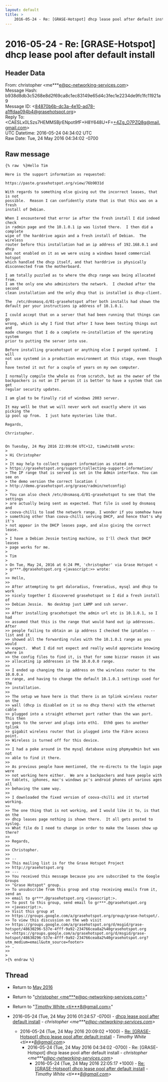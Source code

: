 ```yaml
---
layout: default
title: >
    2016-05-24 - Re: [GRASE-Hotspot] dhcp lease pool after default install
---
```


# 2016-05-24 - Re: [GRASE-Hotspot] dhcp lease pool after default install

## Header Data

From: christopher \<me***e@pc-networking-services.com\><br>
Message Hash: b938d8db3c5268e8d2f69ca8c1ec83149e65d4c3fec1e2234de9fc1fc11921a9<br>
Message ID: \<84870b6b-dc3a-4e10-ad78-a1ffdaa094b4@grasehotspot.org\><br>
Reply To: \<CAESLx0LSzs7HEMMSBjrENpot9fF+H8Y648U+F=+4Zg_O7PZQ8g@mail.gmail.com\><br>
UTC Datetime: 2016-05-24 04:34:02 UTC<br>
Raw Date: Tue, 24 May 2016 04:34:02 -0700<br>

## Raw message

```
{% raw  %}Hello Tim

Here is the support information as requested:

https://paste.grasehotspot.org/view/76b9031d

With regards to something else giving out the incorrect leases, that is not 
possible.  Reason I can confidently state that is that this was on a fresh 
install of Debian.

When I encountered that error ie after the fresh install I did indeed check 
in radmin page and the 10.1.0.1 ip was listed there.  I then did a complete 
wipe of the harddrive again and a fresh install of Debian.  The wireless 
router before this installation had an ip address of 192.168.0.1 and dhcp 
was not enabled on it as we were using a windows based commercial hotspot 
which handled the dhcp itself, and that harddrive is physically 
disconnected from the motherboard.  

I am totally puzzled as to where the dhcp range was being allocated from.  
I am the only one who administers the network.  I checked after the second 
clean installation and the only dhcp that is installed is dhcp-client.  

The  /etc/dnsmasq.d/01-grasehotspot after both installs had shown the 
default per your instructions ip address of 10.1.0.1.

I could accept that on a server that had been running that things can go 
wrong, which is why I find that after I have been testing things out and 
made changes that I do a complete re-installation of the operating system 
prior to putting the server into use.

Before installing gracehotspot or anything else I purged systemd.  I will 
not use systemd in a production environment at this stage, even though I 
have tested it out for a couple of years on my own computer.

I normally compile the whole os from scratch, but as the owner of the 
backpackers is not an IT person it is better to have a system that can get 
regular security updates.  

I am glad to be finally rid of windows 2003 server.

It may well be that we will never work out exactly where it was picking the 
ip pool up from.  I just hate mysteries like that.

Regards,

Chrristopher.


On Tuesday, 24 May 2016 22:09:04 UTC+12, timwhite88 wrote:
>
> Hi Christopher
>
> It may help to collect support information as stated on 
> https://grasehotspot.org/support/collecting-support-information/
> The IP range that is served is set in the Admin interface. You can see on 
> the demo version the correct location (
> http://demo.grasehotspot.org/grase/radmin/netconfig)
>
> You can also check /etc/dnsmasq.d/01-grasehotspot to see that the settings 
> are actually being sent as expected. That file is used by dnsmasq and 
> coova-chilli to load the network range. I wonder if you somehow have 
> something other than coova-chilli serving DHCP, and hence that's why it's 
> not appear in the DHCP leases page, and also giving the correct lease.
>
> I have a Debian Jessie testing machine, so I'll check that DHCP leases 
> page works for me.
>
> Tim
>
> On Tue, May 24, 2016 at 6:24 PM, 'christopher' via Grase Hotspot <
> gr***.@grasehotspot.org <javascript:>> wrote:
>
>> Hello,
>>
>> After attempting to get daloradius, freeradius, mysql and dhcp to work 
>> nicely together I discovered grasehotspot so I did a fresh install of 
>> Debian Jessie.  No desktop just LAMP and ssh server.
>>
>> After installing gracehotspot the admin url etc is 10.1.0.1, so I had 
>> assumed that this is the range that would hand out ip addresses.  After 
>> people failing to obtain an ip address I checked the iptables --list and it 
>> showed all the forwarding rules with the 10.1.0.1 range as you would 
>> expect.  What I did not expect and really would appreciate knowing where in 
>> the config files to find it, is that for some bizzar reason it was 
>> allocating ip addresses in the 10.0.0.0 range.
>>
>> I ended up changing the ip address on the wireless router to the 10.0.0.x 
>> range, and having to change the default 10.1.0.1 settings used for the 
>> installation.
>>
>> The setup we have here is that there is an tplink wireless router on the 
>> wall (dhcp is disabled on it so no dhcp there) with the ethernet cable 
>> plugged into a straight ethernet port rather than the wan port.  This then 
>> goes to the server and plugs into eth1.  Eth0 goes to another tplink 
>> gigabit wireless router that is plugged into the Fibre access point.  
>> Wireless is turned off for this device.  
>>
>> I had a poke around in the mysql database using phpmyadmin but was not 
>> able to find it there.
>>
>> As previous people have mentioned, the re-directs to the login page were 
>> not working here either.  We are a backpackers and have people with 
>> tablets, iphones, mac's windows pc's android phones of various ages all 
>> behaving the same way.
>>
>> I downloaded the fixed version of coova-chilli and it started working.
>>
>> The one thing that is not working, and I would like it to, is that on the 
>> dhcp leases page nothing is shown there.  It all gets posted to syslog.  
>> What file do I need to change in order to make the leases show up there?
>>
>> Regards,
>>
>> Christopher.
>>
>> -- 
>> This mailing list is for the Grase Hotspot Project 
>> http://grasehotspot.org
>> --- 
>> You received this message because you are subscribed to the Google Groups 
>> "Grase Hotspot" group.
>> To unsubscribe from this group and stop receiving emails from it, send an 
>> email to gr***.@grasehotspot.org <javascript:>.
>> To post to this group, send email to gr***.@grasehotspot.org 
>> <javascript:>.
>> Visit this group at 
>> https://groups.google.com/a/grasehotspot.org/group/grase-hotspot/.
>> To view this discussion on the web visit 
>> https://groups.google.com/a/grasehotspot.org/d/msgid/grase-hotspot/48630296-537e-4fff-9a92-234766cea8a2%40grasehotspot.org 
>> <https://groups.google.com/a/grasehotspot.org/d/msgid/grase-hotspot/48630296-537e-4fff-9a92-234766cea8a2%40grasehotspot.org?utm_medium=email&utm_source=footer>
>> .
>>
>
>{% endraw %}
```

## Thread

+ Return to [May 2016](/archive/2016/05)

+ Return to "[christopher <me***e<span>@</span>pc-networking-services.com>](/authors/me___e_at_pcnetworkingservices_com)"
+ Return to "[Timothy White <ti***8<span>@</span>gmail.com>](/authors/ti___8_at_gmail_com)"

+ 2016-05-24 (Tue, 24 May 2016 01:24:57 -0700) - [dhcp lease pool after default install](/archive/2016/05/a08b44fdd2acac778a0ff473c9e2d8a3cf731186e90f90fcba670dcb37d23db6) - _christopher \<me***e@pc-networking-services.com\>_
  + 2016-05-24 (Tue, 24 May 2016 20:09:02 +1000) - [Re: [GRASE-Hotspot] dhcp lease pool after default install](/archive/2016/05/dfe4cf64376fbc45404ec366bb4a285c1342ac732ef7bd88891eec2e389ed6b8) - _Timothy White \<ti***8@gmail.com\>_
    + 2016-05-24 (Tue, 24 May 2016 04:34:02 -0700) - Re: [GRASE-Hotspot] dhcp lease pool after default install - _christopher \<me***e@pc-networking-services.com\>_
      + 2016-05-24 (Tue, 24 May 2016 22:05:17 +1000) - [Re: [GRASE-Hotspot] dhcp lease pool after default install](/archive/2016/05/5a04131d15afde1988b9abd0d658cf22e4cd90282d992b8632e91e3d256783fd) - _Timothy White \<ti***8@gmail.com\>_

